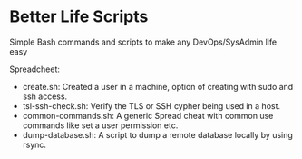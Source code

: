 # Better Life Scripts
Simple Bash commands and scripts to make any DevOps/SysAdmin life easy

Spreadcheet: 
- create.sh: Created a user in a machine, option of creating with sudo and ssh access. 
- tsl-ssh-check.sh: Verify the TLS or SSH cypher being used in a host. 
- common-commands.sh:  A generic Spread cheat with common use commands like set a user permission etc.
- dump-database.sh: A script to dump a remote database locally by using rsync.
